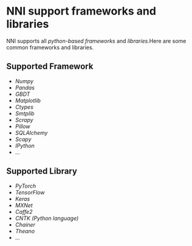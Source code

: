 # NNI support frameworks and libraries
NNI supports all <i>python-based frameworks</i> and <i>libraries</i>.Here are some common frameworks and libraries.

## Supported Framework
<ul>
    <li><i>Numpy</li>
    <li>Pandas</li>
    <li>GBDT</li>
    <li>Matplotlib</li>
    <li>Ctypes</li>
    <li>Smtplib</li> 
    <li>Scrapy</li>
    <li>Pillow</li>
    <li>SQLAlchemy</li>
    <li>Scapy</li>
    <li>IPython</li>
    <li>...</li></i>
</ul>

## Supported Library
<ul>
    <li><i>PyTorch</li>
    <li>TensorFlow</li>
    <li>Keras</li>
    <li>MXNet</li>
    <li>Caffe2</li>
    <li>CNTK (Python language)</li>
    <li>Chainer</li>
    <li>Theano</li>
    <li>...</li></i>
</ul>

